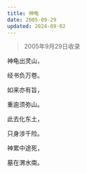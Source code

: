 ```yaml
---
title: 神龟
date: 2005-09-29
updated: 2024-09-02
---
```


> 2005年9月29日收录

神龟出灵山，

经书负万卷。

如来亦有旨，

重逾须弥山。

此去化东土，

只身涉千险。

神累中途死，

墓在渭水南。